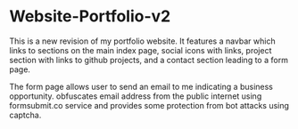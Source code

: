 # Website-Portfolio-v2

This is a new revision of my portfolio website. It features a navbar which links to sections on the main index page, social icons with links, project section with links to github projects, and a contact section leading to a form page.

The form page allows user to send an email to me indicating a business opportunity. obfuscates email address from the public internet using formsubmit.co service and provides some protection from bot attacks using captcha.
